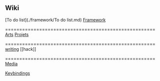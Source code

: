 ## Wiki

[To do list](./framework/To do list.md)
[Framework](./framework/framework.md)

=====================================================
[Arts](arts/Art.md)
[Projets](projets/Projets.md)

=====================================================
[writing](./writing/writing.md)
[[hack]]

=====================================================
[Media](./media/media.md)

[Keybindings](./cheatsheets/Keybindings)
